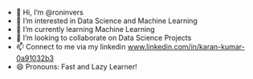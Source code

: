 - 👋 Hi, I’m @roninvers
- 👀 I’m interested in Data Science and Machine Learning
- 🌱 I’m currently learning Machine Learning
- 💞️ I’m looking to collaborate on Data Science Projects
- 📫 Connect to me via my linkedin www.linkedin.com/in/karan-kumar-0a91032b3
- 😄 Pronouns: Fast and Lazy Learner!

<!---
roninvers/roninvers is a ✨ special ✨ repository because its `README.md` (this file) appears on your GitHub profile.
You can click the Preview link to take a look at your changes.
--->
